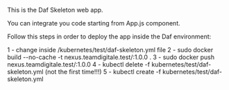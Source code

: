 This is the Daf Skeleton web app.

You can integrate you code starting from App.js component.

Follow this steps in order to deploy the app inside the Daf environment: 

1 - change <appname> inside /kubernetes/test/daf-skeleton.yml file
2 - sudo docker build --no-cache -t nexus.teamdigitale.test/<appname>:1.0.0 .
3 - sudo docker push nexus.teamdigitale.test/<appname>:1.0.0
4 - kubectl delete -f kubernetes/test/daf-skeleton.yml (not the first time!!!)
5 - kubectl create -f kubernetes/test/daf-skeleton.yml
